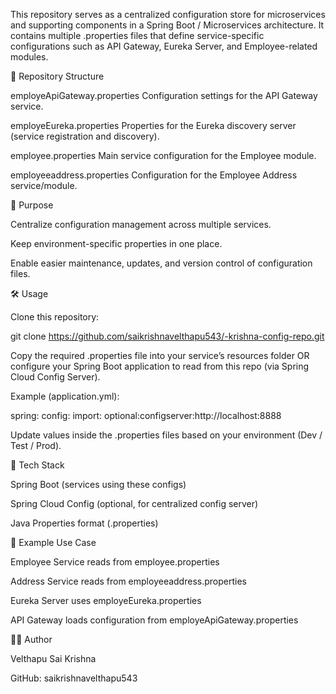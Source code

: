 This repository serves as a centralized configuration store for microservices and supporting components in a Spring Boot / Microservices architecture.
It contains multiple .properties files that define service-specific configurations such as API Gateway, Eureka Server, and Employee-related modules.

📂 Repository Structure

employeApiGateway.properties
Configuration settings for the API Gateway service.

employeEureka.properties
Properties for the Eureka discovery server (service registration and discovery).

employee.properties
Main service configuration for the Employee module.

employeeaddress.properties
Configuration for the Employee Address service/module.

🚀 Purpose

Centralize configuration management across multiple services.

Keep environment-specific properties in one place.

Enable easier maintenance, updates, and version control of configuration files.

🛠️ Usage

Clone this repository:

git clone https://github.com/saikrishnavelthapu543/-krishna-config-repo.git


Copy the required .properties file into your service’s resources folder OR configure your Spring Boot application to read from this repo (via Spring Cloud Config Server).

Example (application.yml):

spring:
  config:
    import: optional:configserver:http://localhost:8888


Update values inside the .properties files based on your environment (Dev / Test / Prod).

🧰 Tech Stack

Spring Boot (services using these configs)

Spring Cloud Config (optional, for centralized config server)

Java Properties format (.properties)

📖 Example Use Case

Employee Service reads from employee.properties

Address Service reads from employeeaddress.properties

Eureka Server uses employeEureka.properties

API Gateway loads configuration from employeApiGateway.properties

👨‍💻 Author

Velthapu Sai Krishna

GitHub: saikrishnavelthapu543
